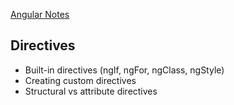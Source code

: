 [Angular Notes](/index.md)

## Directives

* Built-in directives (ngIf, ngFor, ngClass, ngStyle)
* Creating custom directives
* Structural vs attribute directives